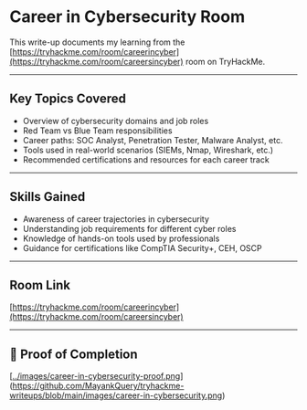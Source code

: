 # Career in Cybersecurity Room

This write-up documents my learning from the [https://tryhackme.com/room/careerincyber](https://tryhackme.com/room/careersincyber) room on TryHackMe.

---

## Key Topics Covered

- Overview of cybersecurity domains and job roles
- Red Team vs Blue Team responsibilities
- Career paths: SOC Analyst, Penetration Tester, Malware Analyst, etc.
- Tools used in real-world scenarios (SIEMs, Nmap, Wireshark, etc.)
- Recommended certifications and resources for each career track

---

## Skills Gained

- Awareness of career trajectories in cybersecurity
- Understanding job requirements for different cyber roles
- Knowledge of hands-on tools used by professionals
- Guidance for certifications like CompTIA Security+, CEH, OSCP

---

## Room Link

[https://tryhackme.com/room/careerincyber](https://tryhackme.com/room/careersincyber)

---

## 📸 Proof of Completion

[[../images/career-in-cybersecurity-proof.png](https://github.com/MayankQuery/tryhackme-writeups/blob/main/images/career-in-cybersecurity.png?raw=true)](https://github.com/MayankQuery/tryhackme-writeups/blob/main/images/career-in-cybersecurity.png)


